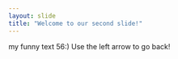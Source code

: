 ```yaml
---
layout: slide
title: "Welcome to our second slide!"
---
```

my funny text 56:)
Use the left arrow to go back!
